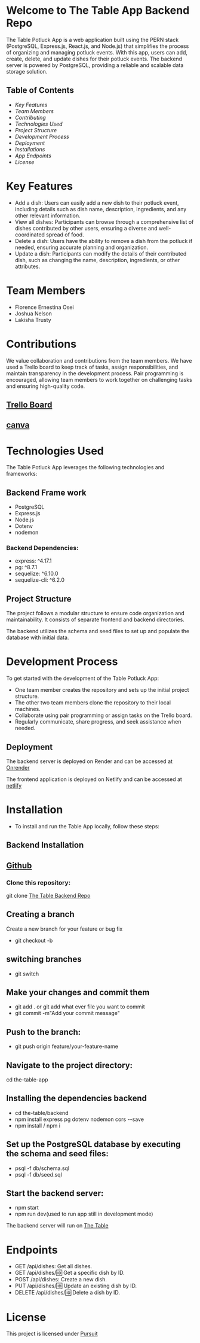 # Welcome to The Table App Backend Repo

The Table Potluck App is a web application built using the PERN stack (PostgreSQL, Express.js, React.js, and Node.js) that simplifies the process of organizing and managing potluck events. With this app, users can add, create, delete, and update dishes for their potluck events. The backend server is powered by PostgreSQL, providing a reliable and scalable data storage solution.

## Table of Contents
- _Key Features_
- _Team Members_
 - _Contributing_
- _Technologies Used_
- _Project Structure_
- _Development Process_
- _Deployment_
- _Installations_
- _App Endpoints_
- _License_
# Key Features
- Add a dish: Users can easily add a new dish to their potluck event, including details such as dish name, description, ingredients, and any other relevant information.
- View all dishes: Participants can browse through a comprehensive list of dishes contributed by other users, ensuring a diverse and well-coordinated spread of food.
- Delete a dish: Users have the ability to remove a dish from the potluck if needed, ensuring accurate planning and organization.
- Update a dish: Participants can modify the details of their contributed dish, such as changing the name, description, ingredients, or other attributes.

# Team Members
- Florence Ernestina Osei
- Joshua Nelson
- Lakisha Trusty

# Contributions
We value collaboration and contributions from the team members. We have used a Trello board to keep track of tasks, assign responsibilities, and maintain transparency in the development process. Pair programming is encouraged, allowing team members to work together on challenging tasks and ensuring high-quality code.

## [Trello Board](https://trello.com/b/qnXqs6o9/the-table-project)

## [canva](https://www.canva.com/design/DAFiYB7wjic/t3gjY1McoAbUvgL3m6Ao5A/view?analyticsCorrelationId=c62f75f0-0019-457f-ae1e-117efc0d4509)

# Technologies Used
The Table Potluck App leverages the following technologies and frameworks:
## Backend Frame work
- PostgreSQL
- Express.js
- Node.js
- Dotenv
- nodemon

### Backend Dependencies:
- express: ^4.17.1
- pg: ^8.7.1
- sequelize: ^6.10.0
- sequelize-cli: ^6.2.0


## Project Structure
The project follows a modular structure to ensure code organization and maintainability. It consists of separate frontend and backend directories.

The backend utilizes the schema and seed files to set up and populate the database with initial data.

# Development Process
To get started with the development of the Table Potluck App:

- One team member creates the repository and sets up the initial project structure.
- The other two team members clone the repository to their local machines.
- Collaborate using pair programming or assign tasks on the Trello board.
- Regularly communicate, share progress, and seek assistance when needed.

## Deployment
The backend server is deployed on Render and can be accessed at [Onrender](https://the-table-backend.onrender.com)

The frontend application is deployed on Netlify and can be accessed at 
[netlify](https://thetable-app.netlify.app/)


# Installation
- To install and run the Table App locally, follow these steps:

## Backend Installation 
## [Github](https://github.com/)
### Clone this repository:
git clone [The Table Backend Repo](https://github.com/joshuanelsondev/table-backend-project.git)

## Creating a branch 
Create a new branch for your feature or bug fix
- git checkout -b <name the branch>

## switching branches
- git switch <name of branch you want to switch to>

## Make your changes and commit them
- git add . or git add what ever file you want to commit
- git commit -m"Add your commit message"

## Push to the branch:
- git push origin feature/your-feature-name


## Navigate to the project directory:
cd the-table-app

## Installing the dependencies backend
- cd the-table/backend
- npm install express pg dotenv nodemon cors --save
- npm install / npm i
 
## Set up the PostgreSQL database by executing the schema and seed files:
- psql -f db/schema.sql
- psql -f db/seed.sql

## Start the backend server:
- npm start
- npm run dev(used to run app still in development mode)

The backend server will run on [The Table](http://localhost:3003/users)
 
#
# Endpoints
- GET /api/dishes: Get all dishes.
- GET /api/dishes/:id: Get a specific dish by ID.
- POST /api/dishes: Create a new dish.
- PUT /api/dishes/:id: Update an existing dish by ID.
- DELETE /api/dishes/:id: Delete a dish by ID.

 # License
This project is licensed under [Pursuit](https://www.pursuit.org/)
